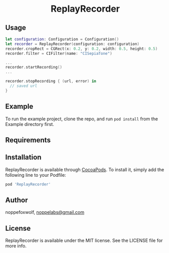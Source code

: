 <h1 align="center">
ReplayRecorder
<br>
</h1>

## Usage

```swift
let configuration: Configuration = Configuration()
let recorder = ReplayRecorder(configuration: configuration)
recorder.cropRect = CGRect(x: 0.2, y: 0.2, width: 0.5, height: 0.5)
recorder.filter = CIFilter(name: "CISepiaTone")

...
recorder.startRecording()
...

recorder.stopRecording { (url, error) in
  // saved url
}
```

## Example

To run the example project, clone the repo, and run `pod install` from the Example directory first.

## Requirements

## Installation

ReplayRecorder is available through [CocoaPods](https://cocoapods.org). To install
it, simply add the following line to your Podfile:

```ruby
pod 'ReplayRecorder'
```

## Author

noppefoxwolf, noppelabs@gmail.com

## License

ReplayRecorder is available under the MIT license. See the LICENSE file for more info.
